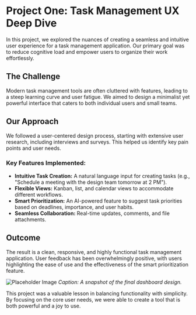 # Project One: Task Management UX Deep Dive

In this project, we explored the nuances of creating a seamless and intuitive user experience for a task management application. Our primary goal was to reduce cognitive load and empower users to organize their work effortlessly.

## The Challenge

Modern task management tools are often cluttered with features, leading to a steep learning curve and user fatigue. We aimed to design a minimalist yet powerful interface that caters to both individual users and small teams.

## Our Approach

We followed a user-centered design process, starting with extensive user research, including interviews and surveys. This helped us identify key pain points and user needs.

### Key Features Implemented:
- **Intuitive Task Creation:** A natural language input for creating tasks (e.g., "Schedule a meeting with the design team tomorrow at 2 PM").
- **Flexible Views:** Kanban, list, and calendar views to accommodate different workflows.
- **Smart Prioritization:** An AI-powered feature to suggest task priorities based on deadlines, importance, and user habits.
- **Seamless Collaboration:** Real-time updates, comments, and file attachments.

## Outcome

The result is a clean, responsive, and highly functional task management application. User feedback has been overwhelmingly positive, with users highlighting the ease of use and the effectiveness of the smart prioritization feature.

![Placeholder Image](https://via.placeholder.com/800x400)
*Caption: A snapshot of the final dashboard design.*

This project was a valuable lesson in balancing functionality with simplicity. By focusing on the core user needs, we were able to create a tool that is both powerful and a joy to use.
